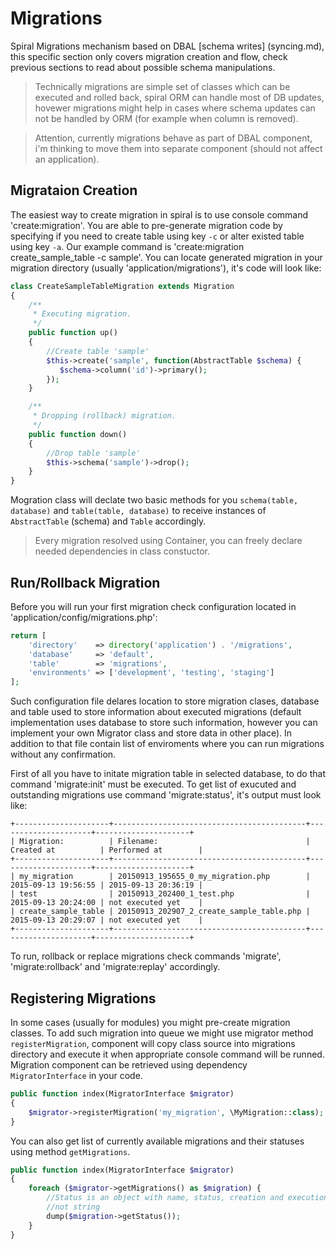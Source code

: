 # Migrations
Spiral Migrations mechanism based on DBAL [schema writes] (syncing.md), this specific section only covers migration creation and flow, check previous sections to read about possible schema manipulations.

> Technically migrations are simple set of classes which can be executed and rolled back, spiral ORM can handle most of DB updates, hovewer migrations might help in cases where schema updates can not be handled by ORM (for example when column is removed).

> Attention, currently migrations behave as part of DBAL component, i'm thinking to move them into separate component (should not affect an application).

## Migrataion Creation
The easiest way to create migration in spiral is to use console command 'create:migration'. You are able to pre-generate migration code by specifying if you need to create table using key `-c` or alter existed table using key `-a`. Our example command is 'create:migration create_sample_table -c sample'. You can locate generated migration in your migration directory (usually 'application/migrations'), it's code will look like:

```php
class CreateSampleTableMigration extends Migration 
{
    /**
     * Executing migration.
     */
    public function up()
    {
        //Create table 'sample'
        $this->create('sample', function(AbstractTable $schema) {
           $schema->column('id')->primary();
        });
    }

    /**
     * Dropping (rollback) migration.
     */
    public function down()
    {
        //Drop table 'sample'
        $this->schema('sample')->drop();
    }
}
```

Mogration class will declate two basic methods for you `schema(table, database)` and `table(table, database)` to receive instances of `AbstractTable` (schema) and `Table` accordingly.

> Every migration resolved using Container, you can freely declare needed dependencies in class constuctor.

## Run/Rollback Migration
Before you will run your first migration check configuration located in 'application/config/migrations.php':

```php
return [
    'directory'    => directory('application') . '/migrations',
    'database'     => 'default',
    'table'        => 'migrations',
    'environments' => ['development', 'testing', 'staging']
];
```

Such configuration file delares location to store migration clases, database and table used to store information about executed migrations (default implementation uses database to store such information, however you can implement your own Migrator class and store data in other place). In addition to that file contain list of enviroments where you can run migrations without any confirmation.

First of all you have to initate migration table in selected database, to do that command 'migrate:init' must be executed.
To get list of exucuted and outstanding migrations use command 'migrate:status', it's output must look like:

```
+---------------------+-------------------------------------------+---------------------+---------------------+
| Migration:          | Filename:                                 | Created at          | Performed at        |
+---------------------+-------------------------------------------+---------------------+---------------------+
| my_migration        | 20150913_195655_0_my_migration.php        | 2015-09-13 19:56:55 | 2015-09-13 20:36:19 |
| test                | 20150913_202400_1_test.php                | 2015-09-13 20:24:00 | not executed yet    |
| create_sample_table | 20150913_202907_2_create_sample_table.php | 2015-09-13 20:29:07 | not executed yet    |
+---------------------+-------------------------------------------+---------------------+---------------------+
```

To run, rollback or replace migrations check commands 'migrate', 'migrate:rollback' and 'migrate:replay' accordingly. 

## Registering Migrations
In some cases (usually for modules) you might pre-create migration classes. To add such migration into queue we might use migrator method `registerMigration`, component will copy class source into migrations directory and execute it when appropriate console command will be runned. Migration component can be retrieved using dependency `MigratorInterface` in your code.

```php
public function index(MigratorInterface $migrator)
{
    $migrator->registerMigration('my_migration', \MyMigration::class);
}
```

You can also get list of currently available migrations and their statuses using method `getMigrations`.

```php
public function index(MigratorInterface $migrator)
{
    foreach ($migrator->getMigrations() as $migration) {
        //Status is an object with name, status, creation and execution time,
        //not string
        dump($migration->getStatus());
    }
}
```
